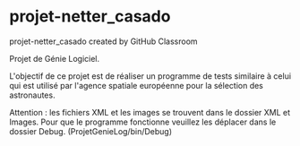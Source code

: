 # projet-netter_casado
projet-netter_casado created by GitHub Classroom

Projet de Génie Logiciel.

L'objectif de ce projet est de réaliser un programme de tests similaire à celui qui est utilisé
par l'agence spatiale européenne pour la sélection des astronautes.

Attention : les fichiers XML et les images se trouvent dans le dossier XML et Images. Pour que le programme fonctionne veuillez les déplacer dans le dossier Debug. (ProjetGenieLog/bin/Debug)


